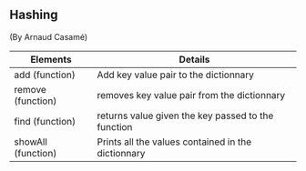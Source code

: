 ## Hashing

(By Arnaud Casamé)

| Elements | Details |
|----------------------|-------------------|
add (function) | Add key value pair to the dictionnary
remove (function)| removes key value pair from the dictionnary
find (function) | returns value given the key passed to the function
showAll (function) | Prints all the values contained in the dictionnary
